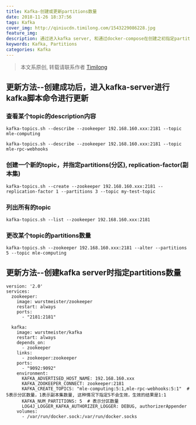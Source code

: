 ```yaml
---
title: Kafka-创建或更新partitions数量
date: 2018-11-26 18:37:56
tags: Kafka
cover_img: http://qiniucdn.timilong.com/1543229086228.jpg
feature_img:
description: 通过进入kafka server, 和通过docker-compose在创建之初指定partitions两种方式来更改kafka的分区数.
keywords: Kafka, Partitions
categories: Kafka
---
```


> 本文系原创, 转载请联系作者 [Timilong](http://blog.timilong.com/about)

## 更新方法--创建成功后，进入kafka-server进行kafka脚本命令进行更新

### 查看某个topic的description内容
```
kafka-topics.sh --describe --zookeeper 192.168.160.xxx:2181 --topic  mle-computing

kafka-topics.sh --describe --zookeeper 192.168.160.xxx:2181 --topic  mle-rpc-webhooks
```

### 创建一个新的topic，并指定partitions(分区), replication-factor(副本集)
```
kafka-topics.sh --create --zookeeper 192.168.160.xxx:2181 --replication-factor 1 --partitions 3 --topic my-test-topic
```

### 列出所有的topic
```
kafka-topics.sh --list --zookeeper 192.168.160.xxx:2181
```

### 更改某个topic的partitions数量
```
kafka-topics.sh --zookeeper 192.168.160.xxx:2181 --alter --partitions 5 --topic mle-computing
```

## 更新方法--创建kafka server时指定partitions数量

```
version: '2.0'
services:
  zookeeper:
    image: wurstmeister/zookeeper
    restart: always
    ports:
      - "2181:2181"

  kafka:
    image: wurstmeister/kafka
    restart: always
    depends_on:
      - zookeeper
    links:
      - zookeeper:zookeeper
    ports:
      - "9092:9092"
    environment:
      KAFKA_ADVERTISED_HOST_NAME: 192.168.160.xxx
      KAFKA_ZOOKEEPER_CONNECT: zookeeper:2181
      KAFKA_CREATE_TOPICS: "mle-computing:5:1,mle-rpc-webhooks:5:1"  # 5表示分区数量，1表示副本集数量, 这种情况下指定5不会生效，生效的结果是1:1
      KAFKA_NUM_PARTITIONS: 5  # 表示分区数量
      LOG4J_LOGGER_KAFKA_AUTHORIZER_LOGGER: DEBUG, authorizerAppender
    volumes:
      - /var/run/docker.sock:/var/run/docker.socks
```

